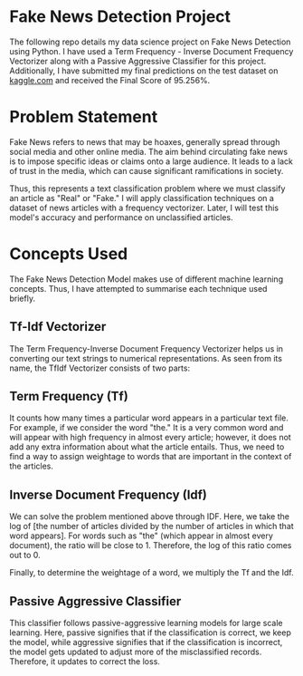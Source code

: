 # Fake News Detection Project
The following repo details my data science project on Fake News Detection using Python. I have used a Term Frequency - Inverse Document Frequency Vectorizer along with a Passive Aggressive Classifier for this project. Additionally, I have submitted my final predictions on the test dataset on [kaggle.com](https://www.kaggle.com/c/fake-news) and received the Final Score of 95.256%.

# Problem Statement
Fake News refers to news that may be hoaxes, generally spread through social media and other online media. The aim behind circulating fake news is to impose specific ideas or claims onto a large audience. It leads to a lack of trust in the media, which can cause significant ramifications in society.

Thus, this represents a text classification problem where we must classify an article as "Real" or "Fake." I will apply classification techniques on a dataset of news articles with a frequency vectorizer. Later, I will test this model's accuracy and performance on unclassified articles.

# Concepts Used
The Fake News Detection Model makes use of different machine learning concepts. Thus, I have attempted to summarise each technique used briefly.

## Tf-Idf Vectorizer
The Term Frequency-Inverse Document Frequency Vectorizer helps us in converting our text strings to numerical representations. As seen from its name, the TfIdf Vectorizer consists of two parts:

## Term Frequency (Tf) 
It counts how many times a particular word appears in a particular text file. For example, if we consider the word "the." It is a very common word and will appear with high frequency in almost every article; however, it does not add any extra information about what the article entails. Thus, we need to find a way to assign weightage to words that are important in the context of the articles.

## Inverse Document Frequency (Idf)
We can solve the problem mentioned above through IDF. Here, we take the log of [the number of articles divided by the number of articles in which that word appears]. For words such as "the" (which appear in almost every document), the ratio will be close to 1. Therefore, the log of this ratio comes out to 0.

Finally, to determine the weightage of a word, we multiply the Tf and the Idf.

## Passive Aggressive Classifier
This classifier follows passive-aggressive learning models for large scale learning. Here, passive signifies that if the classification is correct, we keep the model, while aggressive signifies that if the classification is incorrect, the model gets updated to adjust more of the misclassified records. Therefore, it updates to correct the loss.
